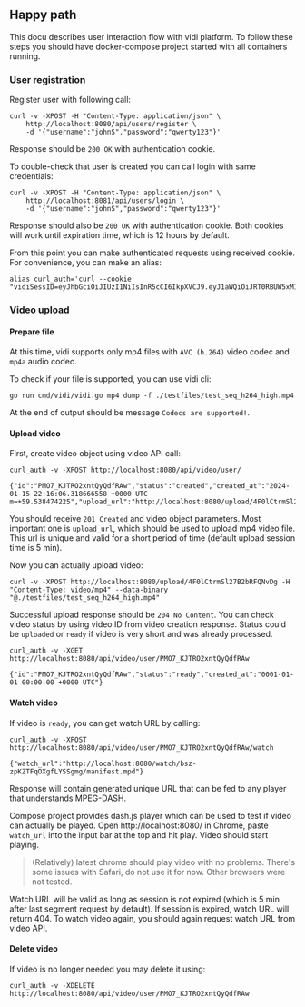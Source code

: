 ## Happy path

This docu describes user interaction flow with vidi platform. To follow these steps you should have docker-compose project started with all containers running.

### User registration

Register user with following call:
```shell
curl -v -XPOST -H "Content-Type: application/json" \
    http://localhost:8080/api/users/register \
    -d '{"username":"johnS","password":"qwerty123"}'
```

Response should be `200 OK` with authentication cookie.

To double-check that user is created you can call login with same credentials:

```shell
curl -v -XPOST -H "Content-Type: application/json" \
    http://localhost:8081/api/users/login \
    -d '{"username":"johnS","password":"qwerty123"}'
```

Response should also be `200 OK` with authentication cookie. Both cookies will work until expiration time, which is 12 hours by default.

From this point you can make authenticated requests using received cookie. For convenience, you can make an alias:

```shell
alias curl_auth='curl --cookie "vidiSessID=eyJhbGciOiJIUzI1NiIsInR5cCI6IkpXVCJ9.eyJ1aWQiOiJRT0RBUW5xM1NkNjg2bmtsQ1RHZkhnIiwibmFtZSI6ImpvaG5TIiwiZXhwIjoxNzA1MTg2MjgyfQ.KnwB89hW9tQRvW18e_Xno45nvc_7aMcJimJ2ehVuMIM"'
```

### Video upload

#### Prepare file

At this time, vidi supports only mp4 files with `AVC (h.264)` video codec and `mp4a` audio codec. 

To check if your file is supported, you can use vidi cli:
```shell
go run cmd/vidi/vidi.go mp4 dump -f ./testfiles/test_seq_h264_high.mp4
```
At the end of output should be message `Codecs are supported!`.

#### Upload video

First, create video object using video API call:
```shell
curl_auth -v -XPOST http://localhost:8080/api/video/user/
```
```shell
{"id":"PMO7_KJTRO2xntQyQdfRAw","status":"created","created_at":"2024-01-15 22:16:06.318666558 +0000 UTC m=+59.538474225","upload_url":"http://localhost:8080/upload/4F0lCtrmSl27B2bRFQNvDg"}
```
You should receive `201 Created` and video object parameters. Most important one is `upload_url`, which should be used to upload mp4 video file. This url is unique and valid for a short period of time (default upload session time is 5 min).

Now you can actually upload video:

```shell
curl -v -XPOST http://localhost:8080/upload/4F0lCtrmSl27B2bRFQNvDg -H "Content-Type: video/mp4" --data-binary "@./testfiles/test_seq_h264_high.mp4"
```

Successful upload response should be `204 No Content`. You can check video status by using video ID from video creation response. Status could be `uploaded` or `ready` if video is very short and was already processed.

```shell
curl_auth -v -XGET http://localhost:8080/api/video/user/PMO7_KJTRO2xntQyQdfRAw
```
```shell
{"id":"PMO7_KJTRO2xntQyQdfRAw","status":"ready","created_at":"0001-01-01 00:00:00 +0000 UTC"}
```

#### Watch video

If video is `ready`, you can get watch URL by calling:
```shell
curl_auth -v -XPOST http://localhost:8080/api/video/user/PMO7_KJTRO2xntQyQdfRAw/watch
```
```shell
{"watch_url":"http://localhost:8080/watch/bsz-zpKZTFqOXgfLYSSgmg/manifest.mpd"}
```

Response will contain generated unique URL that can be fed to any player that understands MPEG-DASH.

Compose project provides dash.js player which can be used to test if video can actually be played. Open http://localhost:8080/ in Chrome, paste `watch_url` into the input bar at the top and hit play. Video should start playing.

> (Relatively) latest chrome should play video with no problems. There's some issues with Safari, do not use it for now. Other browsers were not tested.

Watch URL will be valid as long as session is not expired (which is 5 min after last segment request by default). If session is expired, watch URL will return 404. To watch video again, you should again request watch URL from video API.

#### Delete video

If video is no longer needed you may delete it using:
```shell
curl_auth -v -XDELETE http://localhost:8080/api/video/user/PMO7_KJTRO2xntQyQdfRAw
```
